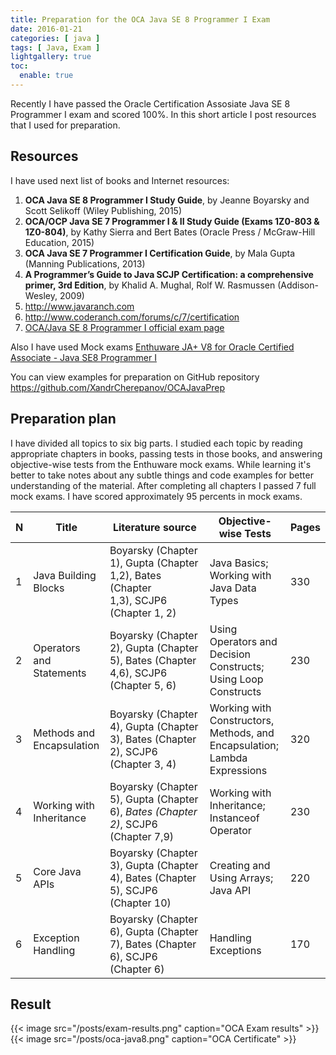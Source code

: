 ```yaml
---
title: Preparation for the OCA Java SE 8 Programmer I Exam
date: 2016-01-21
categories: [ java ]
tags: [ Java, Exam ]
lightgallery: true
toc:
  enable: true
---
```


Recently I have passed the Oracle Certification Assosiate Java SE 8 Programmer I exam and scored 100%. 
In this short article I post resources that I used for preparation.
<!--more-->

## Resources

I have used next list of books and Internet resources:

1. **OCA Java SE 8 Programmer I Study Guide**, by Jeanne Boyarsky and Scott Selikoff (Wiley Publishing, 2015)
2. **OCA/OCP Java SE 7 Programmer I & II Study Guide (Exams 1Z0-803 & 1Z0-804)**, 
   by Kathy Sierra and Bert Bates (Oracle Press / McGraw-Hill Education, 2015)
3. **OCA Java SE 7 Programmer I Certification Guide**, by Mala Gupta (Manning Publications, 2013)
4. **A Programmer’s Guide to Java SCJP Certification: a comprehensive primer, 3rd Edition**, 
   by Khalid A. Mughal, Rolf W. Rasmussen (Addison-Wesley, 2009)
5. <http://www.javaranch.com>
6. <http://www.coderanch.com/forums/c/7/certification>
7. [OCA/Java SE 8 Programmer I official exam page](http://education.oracle.com/pls/web_prod-plq-dad/db_pages.getpage?page_id=5001&get_params=p_exam_id:1Z0-808)

Also I have used Mock exams [Enthuware JA+ V8 for Oracle Certified Associate - Java SE8 Programmer I](http://enthuware.com/index.php/mock-exams/oracle-certified-associate/java-oca-certification-8)

You can view examples for preparation on GitHub repository <https://github.com/XandrCherepanov/OCAJavaPrep>

## Preparation plan

I have divided all topics to six big parts. I studied each topic by reading appropriate chapters in books, 
passing tests in those books, and answering objective-wise tests from the Enthuware mock exams. 
While learning it's better to take notes about any subtle things and code examples for better understanding 
of the material. After completing all chapters I passed 7 full mock exams. I have scored approximately 
95 percents in mock exams.

| N | Title | Literature source | Objective-wise Tests | Pages |
| --- | --- | --- | --- | --- |
| 1 | Java Building Blocks | Boyarsky (Chapter 1), Gupta (Chapter 1,2), Bates (Chapter 1,3), SCJP6 (Chapter 1, 2) | Java Basics; Working with Java Data Types | 330 |
| 2 | Operators and Statements | Boyarsky (Chapter 2), Gupta (Chapter 5), Bates (Chapter 4,6), SCJP6 (Chapter 5, 6) | Using Operators and Decision Constructs; Using Loop Constructs | 230 |
| 3 | Methods and Encapsulation | Boyarsky (Chapter 4), Gupta (Chapter 3), Bates (Chapter 2), SCJP6 (Chapter 3, 4) | Working with Constructors, Methods, and Encapsulation; Lambda Expressions | 320 |
| 4 | Working with Inheritance | Boyarsky (Chapter 5), Gupta (Chapter 6), *Bates (Chapter 2)*, SCJP6 (Chapter 7,9) | Working with Inheritance; Instanceof Operator | 230 |
| 5 | Core Java APIs | Boyarsky (Chapter 3), Gupta (Chapter 4), Bates (Chapter 5), SCJP6 (Chapter 10) | Creating and Using Arrays; Java API | 220 |
| 6 | Exception Handling | Boyarsky (Chapter 6), Gupta (Chapter 7), Bates (Chapter 6), SCJP6 (Chapter 6) | Handling Exceptions | 170 |

## Result

{{< image src="/posts/exam-results.png" caption="OCA Exam results" >}}
{{< image src="/posts/oca-java8.png" caption="OCA Certificate" >}}
